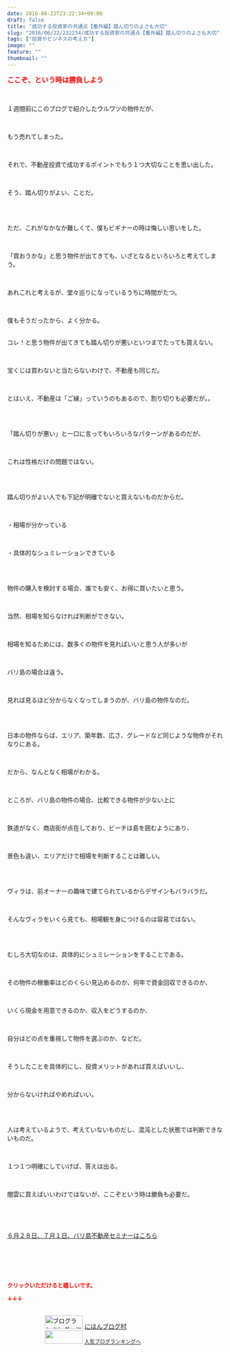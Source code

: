 ```yaml
---
date: 2016-06-22T23:22:34+09:00
draft: false
title: "成功する投資家の共通点【番外編】踏ん切りのよさも大切"
slug: "2016/06/22/232234/成功する投資家の共通点【番外編】踏ん切りのよさも大切"
tags: ["投資やビジネスの考え方"]
image: ""
feature: ""
thumbnail: ""
---
```

<p><font color="#ff0000" size="3"><strong>ここぞ、という時は勝負しよう</strong></font></p><br/><p>１週間前にこのブログで紹介したウルワツの物件だが、</p><br/><p>もう売れてしまった。</p><br/><p>それで、不動産投資で成功するポイントでもう１つ大切なことを思い出した。</p><br/><p>そう、踏ん切りがよい、ことだ。</p><br/><br/><p>ただ、これがなかなか難しくて、僕もビギナーの時は悔しい思いをした。</p><br/><p>「買おうかな」と思う物件が出てきても、いざとなるといろいろと考えてしまう。</p><br/><p>あれこれと考えるが、堂々巡りになっているうちに時間がたつ。</p><br/><p>僕もそうだったから、よく分かる。<br/></p><p><br/>コレ！と思う物件が出てきても踏ん切りが悪いといつまでたっても買えない。</p><br/><p>宝くじは買わないと当たらないわけで、不動産も同じだ。</p><br/><p>とはいえ、不動産は「ご縁」っていうのもあるので、割り切りも必要だが。。</p><br/><p><br/>「踏ん切りが悪い」と一口に言ってもいろいろなパターンがあるのだが、</p><br/><p>これは性格だけの問題ではない。</p><br/><p><br/>踏ん切りがよい人でも下記が明確でないと買えないものだからだ。</p><br/><p>・相場が分かっている</p><br/><p>・具体的なシュミレーションできている</p><br/><p><br/>物件の購入を検討する場合、誰でも安く、お得に買いたいと思う。</p><br/><p>当然、相場を知らなければ判断ができない。</p><p><br/></p><p>相場を知るためには、数多くの物件を見ればいいと思う人が多いが</p><br/><p>バリ島の場合は違う。</p><br/><p>見れば見るほど分からなくなってしまうのが、バリ島の物件なのだ。</p><br/><p><br/>日本の物件ならば、エリア、築年数、広さ、グレードなど同じような物件がそれなりにある。</p><br/><p>だから、なんとなく相場がわかる。</p><br/><p>ところが、バリ島の物件の場合、比較できる物件が少ない上に</p><br/><p>鉄道がなく、商店街が点在しており、ビーチは島を囲むようにあり、</p><br/><p>景色も違い、エリアだけで相場を判断することは難しい。</p><br/><p><br/>ヴィラは、前オーナーの趣味で建てられているからデザインもバラバラだ。</p><br/><p>そんなヴィラをいくら見ても、相場観を身につけるのは容易ではない。</p><br/><p><br/>むしろ大切なのは、具体的にシュミレーションをすることである。</p><br/><p>その物件の稼働率はどのくらい見込めるのか、何年で資金回収できるのか、</p><br/><p>いくら現金を用意できるのか、収入をどうするのか、</p><br/><p>自分はどの点を重視して物件を選ぶのか、などだ。</p><br/><p>そうしたことを具体的にし、投資メリットがあれば買えばいいし、</p><br/><p>分からないければやめればいい。</p><br/><p><br/>人は考えているようで、考えていないものだし、混沌とした状態では判断できないものだ。</p><br/><p>１つ１つ明確にしていけば、答えは出る。</p><br/><p>闇雲に買えばいいわけではないが、ここぞという時は勝負も必要だ。</p><p><br/></p><br/><p><a href="iin.co.jp" target="_blank">６月２８日、７月１日、バリ島不動産セミナーはこちら</a> </p><br/><br/><br/><br/><p><font color="#ff0000" size="2"><strong>クリックいただけると嬉しいです。<br/></strong></font></p><p><font color="#ff0000" size="2"><strong>↓↓↓</strong></font></p><p><br/><a href="ranking.html" target="_blank"><img border="0" alt="ブログランキング・にほんブログ村へ" src="data:image/svg+xml;charset=utf-8,%3Csvg%20xmlns%3D%22http%3A%2F%2Fwww.w3.org%2F2000%2Fsvg%22%20title%3D%22Placeholder%20for%20Images%22%20role%3D%22presentation%22%20viewBox%3D%220%200%2088%2031%22%20%2F%3E" width="88" height="31" data-src="https://img-proxy.blog-video.jp/images?url=http%3A%2F%2Fwww.blogmura.com%2Fimg%2Fwww88_31.gif" style="aspect-ratio: auto 88 / 31;"/><noscript><img border="0" alt="ブログランキング・にほんブログ村へ" src="https://img-proxy.blog-video.jp/images?url=http%3A%2F%2Fwww.blogmura.com%2Fimg%2Fwww88_31.gif" width="88" height="31"></noscript></a> <a href="ranking.html" target="_blank">にほんブログ村</a> <br/><a title="人気ブログランキングへ" href="link.php?1804582"><img border="0" src="data:image/svg+xml;charset=utf-8,%3Csvg%20xmlns%3D%22http%3A%2F%2Fwww.w3.org%2F2000%2Fsvg%22%20title%3D%22Placeholder%20for%20Images%22%20role%3D%22presentation%22%20viewBox%3D%220%200%2088%2031%22%20%2F%3E" width="88" height="31" data-src="https://blog.with2.net/img/banner/banner_22.gif" style="aspect-ratio: auto 88 / 31;"/><noscript><img border="0" src="https://blog.with2.net/img/banner/banner_22.gif" width="88" height="31"></noscript></a> <a style="FONT-SIZE: 12px" href="link.php?1804582">人気ブログランキングへ</a> </p>

